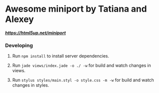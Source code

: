 # Awesome miniport by Tatiana and Alexey

***https://html5up.net/miniport***

### Developing

1. Run `npm install` to install server dependencies.

2. Run `jade views/index.jade -o ./ -w` for build and watch changes in views.

3. Run `stylus styles/main.styl -o style.css -m -w` for build and watch changes in styles.